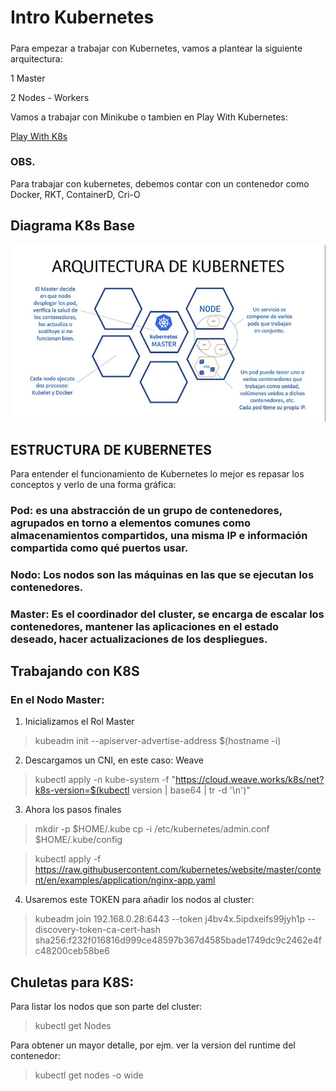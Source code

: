 # Intro Kubernetes
#####

Para empezar a trabajar con Kubernetes, vamos a plantear la siguiente arquitectura:

1 Master

2 Nodes - Workers

Vamos a trabajar con Minikube o tambien en Play With Kubernetes:

[Play With K8s](https://labs.play-with-k8s.com)

### OBS.
Para trabajar con kubernetes, debemos contar con un contenedor como Docker, RKT, ContainerD, Cri-O


## Diagrama K8s Base

![Arquitectura](https://github.com/kdetony/k8s-basico/blob/master/images/k8s-base.jpg)

## ESTRUCTURA DE KUBERNETES

Para entender el funcionamiento de Kubernetes lo mejor es repasar los conceptos y verlo de una forma gráfica:

### Pod: es una abstracción de un grupo de contenedores, agrupados en torno a elementos comunes como almacenamientos compartidos, una misma IP  e información compartida como qué puertos usar.
    
### Nodo: Los nodos son las máquinas en las que se ejecutan los contenedores.

### Master: Es el coordinador del cluster, se encarga de escalar los contenedores, mantener las aplicaciones en el estado deseado, hacer actualizaciones de los despliegues.


## Trabajando con K8S


### En el Nodo Master:

1) Inicializamos el Rol Master
>kubeadm init --apiserver-advertise-address $(hostname -i)

2) Descargamos un CNI, en este caso: Weave
>kubectl apply -n kube-system -f "https://cloud.weave.works/k8s/net?k8s-version=$(kubectl version | base64 | tr -d '\n')"

3) Ahora los pasos finales
>mkdir -p $HOME/.kube
>cp -i /etc/kubernetes/admin.conf $HOME/.kube/config 

>kubectl apply -f https://raw.githubusercontent.com/kubernetes/website/master/content/en/examples/application/nginx-app.yaml


4) Usaremos este TOKEN para añadir los nodos al cluster:
>kubeadm join 192.168.0.28:6443 --token j4bv4x.5ipdxeifs99jyh1p --discovery-token-ca-cert-hash sha256:f232f016816d999ce48597b367d4585bade1749dc9c2462e4fc48200ceb58be6

## Chuletas para K8S:

Para listar los nodos que son parte del cluster:
>kubectl get Nodes

Para obtener un mayor detalle, por ejm. ver la version del runtime del contenedor:
>kubectl get nodes -o wide
